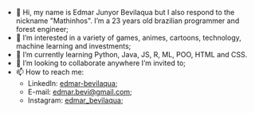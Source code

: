 - 👋 Hi, my name is Edmar Junyor Bevilaqua but I also respond to the nickname "Mathinhos". I’m a 23 years old brazilian programmer and forest engineer;
- 👀 I’m interested in a variety of games, animes, cartoons, technology, machine learning and investments;
- 🌱 I’m currently learning Python, Java, JS, R, ML, POO, HTML and CSS.
- 💞️ I’m looking to collaborate anywhere I’m invited to;
- 📫 How to reach me:
  - LinkedIn: <a href="https://www.linkedin.com/in/edmar-bevilaqua/">edmar-bevilaqua</a>;
  - E-mail: edmar.bevi@gmail.com;
  - Instagram: <a href="https://www.instagram.com/edmar_bevilaqua/">edmar_bevilaqua</a>;

<!---
Edmar-bevilaqua/Edmar-bevilaqua is a ✨ special ✨ repository because its `README.md` (this file) appears on your GitHub profile.
You can click the Preview link to take a look at your changes.
--->
